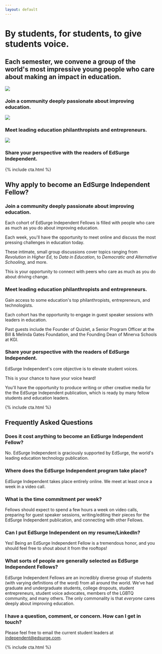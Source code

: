 ```yaml
---
layout: default
---
```


# By students, for students, to give students voice.

## Each semester, we convene a group of the world's most impressive young people who care about making an impact in education.

<div id="index-section-icons">
  <div class="index-section-icon-holder">
    <div class="index-section-icon-background">
      <img src="{{ site.baseurl }}/images/icon-community.png" />
    </div>
    <div class="index-section-icons-text-container">
      <h3>Join a community deeply passionate about improving education.</h3>
    </div>
  </div>
  <div class="index-section-icon-holder">
    <div class="index-section-icon-background">
      <img src="{{ site.baseurl }}/images/icon-network.png" />
    </div>
    <div class="index-section-icons-text-container">
      <h3>Meet leading education philanthropists and entrepreneurs.</h3>
    </div>
  </div>
  <div class="index-section-icon-holder">
    <div class="index-section-icon-background">
      <img src="{{ site.baseurl }}/images/icon-perspective.png" />
    </div>
    <div class="index-section-icons-text-container">
      <h3>Share your perspective with the readers of EdSurge Independent.</h3>
    </div>
  </div>
</div>

{% include cta.html %}

<div id="why-apply">
  <h2>Why apply to become an EdSurge Independent Fellow?</h2>
  <h3>Join a community deeply passionate about improving education.</h3>
  <p>Each cohort of EdSurge Independent Fellows is filled with people who care as much as you do about improving education.</p>

  <p>Each week, you'll have the opportunity to meet online and discuss the most pressing challenges in education today.</p>

  <p>These intimate, small group discussions cover topics ranging from <em>Revolution in Higher Ed</em>, to <em>Data in Education</em>, to <em>Democratic and Alternative Schooling</em>, and more.</p>

  <p>This is your opportunity to connect with peers who care as much as you do about driving change.</p>

  <h3>Meet leading education philanthropists and entrepreneurs.</h3>
  <p>Gain access to some education's top philanthropists, entrepreneurs, and technologists.</p>

  <p>Each cohort has the opportunity to engage in guest speaker sessions with leaders in education.</p>

  <p>Past guests include the Founder of Quizlet, a Senior Program Officer at the Bill & Melinda Gates Foundation, and the Founding Dean of Minerva Schools at KGI.</p>

  <h3>Share your perspective with the readers of EdSurge Independent.</h3>
  <p>EdSurge Independent's core objective is to elevate student voices.</p>

  <p>This is your chance to have your voice heard!</p>

  <p>You'll have the opportunity to produce writing or other creative media for the the EdSurge Independent publication, which is ready by many fellow students and education leaders.</p>
</div>

{% include cta.html %}

<div id="faq">
  <h2>Frequently Asked Questions</h2>

  <h3>Does it cost anything to become an EdSurge Independent Fellow?</h3>
  <p>No. EdSurge Independent is graciously supported by EdSurge, the world's leading education technology publication.</p>

  <h3>Where does the EdSurge Independent program take place?</h3>
  <p>EdSurge Independent takes place entirely online. We meet at least once a week in a video call.</p>

  <h3>What is the time commitment per week?</h3>
  <p>Fellows should expect to spend a few hours a week on video calls, preparing for guest speaker sessions, writing/editing their pieces for the EdSurge Independent publication, and connecting with other Fellows.</p>

  <h3>Can I put EdSurge Independent on my resume/LinkedIn?</h3>
  <p>Yes! Being an EdSurge Independent Fellow is a tremendous honor, and you should feel free to shout about it from the rooftops!</p>

  <h3>What sorts of people are generally selected as EdSurge Independent Fellows?</h3>
  <p>EdSurge Independent Fellows are an incredibly diverse group of students (with varying definitions of the word) from all around the world. We've had graduate and undergraduate students, college dropouts, student entrepreneurs, student voice advocates, members of the LGBTQ community, and many others. The only commonality is that <em>everyone</em> cares deeply about improving education.</p>

  <h3>I have a question, comment, or concern. How can I get in touch?</h3>
  <p>Please feel free to email the current student leaders at <a href="mailto:independent@edsurge.com">independent@edsurge.com</a>.</p>
</div>

{% include cta.html %}
